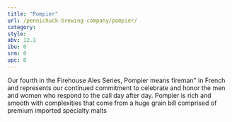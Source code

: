 ```yaml
---
title: "Pompier"
url: /pennichuck-brewing-company/pompier/
category: 
style: 
abv: 12.1
ibu: 0
srm: 0
upc: 0
---
```

Our fourth in the Firehouse Ales Series, Pompier means fireman" in French and represents our continued commitment to celebrate and honor the men and women who respond to the call day after day.  Pompier is rich and  smooth with complexities that come from a huge grain bill comprised of premium imported specialty malts
